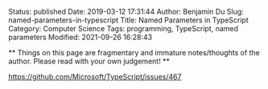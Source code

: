 Status: published
Date: 2019-03-12 17:31:44
Author: Benjamin Du
Slug: named-parameters-in-typescript
Title: Named Parameters in TypeScript
Category: Computer Science
Tags: programming, TypeScript, named parameters
Modified: 2021-09-26 16:28:43

**
Things on this page are fragmentary and immature notes/thoughts of the author.
Please read with your own judgement!
**


https://github.com/Microsoft/TypeScript/issues/467
